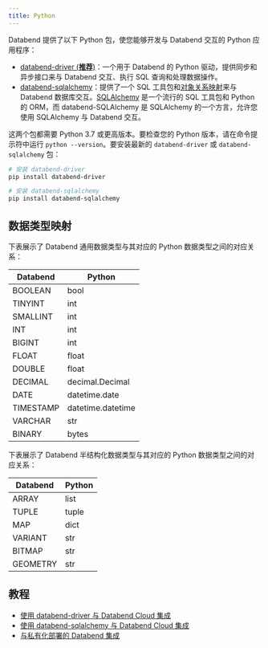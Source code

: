 ```yaml
---
title: Python
---
```


Databend 提供了以下 Python 包，使您能够开发与 Databend 交互的 Python 应用程序：

- [databend-driver (**推荐**)](https://pypi.org/project/databend-driver/)：一个用于 Databend 的 Python 驱动，提供同步和异步接口来与 Databend 交互、执行 SQL 查询和处理数据操作。
- [databend-sqlalchemy](https://github.com/databendcloud/databend-sqlalchemy)：提供了一个 SQL 工具包和[对象关系映射](https://en.wikipedia.org/wiki/Object%E2%80%93relational_mapping)来与 Databend 数据库交互。[SQLAlchemy](https://www.sqlalchemy.org/) 是一个流行的 SQL 工具包和 Python 的 ORM，而 databend-SQLAlchemy 是 SQLAlchemy 的一个方言，允许您使用 SQLAlchemy 与 Databend 交互。

这两个包都需要 Python 3.7 或更高版本。要检查您的 Python 版本，请在命令提示符中运行 `python --version`。要安装最新的 `databend-driver` 或 `databend-sqlalchemy` 包：

```bash
# 安装 databend-driver
pip install databend-driver

# 安装 databend-sqlalchemy
pip install databend-sqlalchemy
```

## 数据类型映射

下表展示了 Databend 通用数据类型与其对应的 Python 数据类型之间的对应关系：

| Databend  | Python            |
| --------- | ----------------- |
| BOOLEAN   | bool              |
| TINYINT   | int               |
| SMALLINT  | int               |
| INT       | int               |
| BIGINT    | int               |
| FLOAT     | float             |
| DOUBLE    | float             |
| DECIMAL   | decimal.Decimal   |
| DATE      | datetime.date     |
| TIMESTAMP | datetime.datetime |
| VARCHAR   | str               |
| BINARY    | bytes             |

下表展示了 Databend 半结构化数据类型与其对应的 Python 数据类型之间的对应关系：

| Databend | Python |
| -------- | ------ |
| ARRAY    | list   |
| TUPLE    | tuple  |
| MAP      | dict   |
| VARIANT  | str    |
| BITMAP   | str    |
| GEOMETRY | str    |

## 教程

- [使用 databend-driver 与 Databend Cloud 集成](/tutorials/programming/python/integrating-with-databend-cloud-using-databend-driver)
- [使用 databend-sqlalchemy 与 Databend Cloud 集成](/tutorials/programming/python/integrating-with-databend-cloud-using-databend-sqlalchemy)
- [与私有化部署的 Databend 集成](/tutorials/programming/python/integrating-with-self-hosted-databend)
